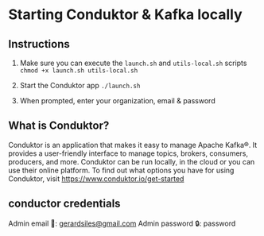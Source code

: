 # Starting Conduktor & Kafka locally

## Instructions

1. Make sure you can execute the `launch.sh` and `utils-local.sh` scripts
   `chmod +x launch.sh utils-local.sh`

2. Start the Conduktor app
   `./launch.sh`

3. When prompted, enter your organization, email & password

## What is Conduktor?

Conduktor is an application that makes it easy to manage Apache Kafka®. It provides a user-friendly interface to manage topics, brokers, consumers, producers, and more. Conduktor can be run locally, in the cloud or you can use their online platform. To find out what options you have for using Conduktor, visit https://www.conduktor.io/get-started

## conductor credentials

Admin email 📧: gerardsiles@gmail.com
Admin password 🔒: password
